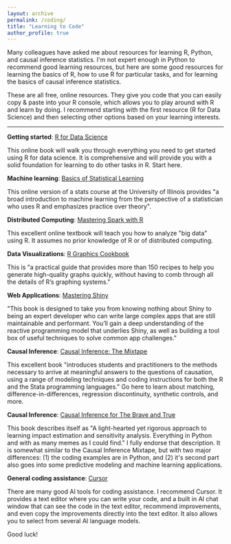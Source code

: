 ```yaml
---
layout: archive
permalink: /coding/
title: "Learning to Code"
author_profile: true
---
```


Many colleagues have asked me about resources for learning R, Python, and causal inference statistics. I'm not expert enough in Python to recommend good learning resources, but here are some good resources for learning the basics of R, how to use R for particular tasks, and for learning the basics of causal inference statistics.

These are all free, online resources. They give you code that you can easily copy & paste into your R console, which allows you to play around with R and learn by doing. I recommend starting with the first resource (R for Data Science) and then selecting other options based on your learning interests.



********



**Getting started**: [R for Data Science](https://r4ds.hadley.nz)

This online book will walk you through everything you need to get started using R for data science. It is comprehensive and will provide you with a solid foundation for learning to do other tasks in R.  Start here.


**Machine learning**: [Basics of Statistical Learning](https://statisticallearning.org/index.html)

This online version of a stats course at the University of Illinois provides "a broad introduction to machine learning from the perspective of a statistician who uses R and emphasizes practice over theory".


**Distributed Computing**: [Mastering Spark with R](https://therinspark.com/intro.html)

This excellent online textbook will teach you how to analyze "big data" using R.  It assumes no prior knowledge of R or of distributed computing.


**Data Visualizations**: [R Graphics Cookbook](https://r-graphics.org/)

This is "a practical guide that provides more than 150 recipes to help you generate high-quality graphs quickly, without having to comb through all the details of R’s graphing systems."


**Web Applications**: [Mastering Shiny](https://mastering-shiny.org/)

"This book is designed to take you from knowing nothing about Shiny to being an expert developer who can write large complex apps that are still maintainable and performant. You’ll gain a deep understanding of the reactive programming model that underlies Shiny, as well as building a tool box of useful techniques to solve common app challenges."


**Causal Inference**: [Causal Inference: The Mixtape](https://mixtape.scunning.com/) 

This excellent book "introduces students and practitioners to the methods necessary to arrive at meaningful answers to the questions of causation, using a range of modeling techniques and coding instructions for both the R and the Stata programming languages."  Go here to learn about matching, difference-in-differences, regression discontinuity, synthetic controls, and more.

**Causal Inference**: [Causal Inference for The Brave and True](https://matheusfacure.github.io/python-causality-handbook/landing-page.html)

This book describes itself as "A light-hearted yet rigorous approach to learning impact estimation and sensitivity analysis. Everything in Python and with as many memes as I could find."  I fully endorse that description. It is somewhat similar to the Causal Inference Mixtape, but with two major differences: (1) the coding examples are in Python, and (2) it's second part also goes into some predictive modeling and machine learning applications.


**General coding assistance**: [Cursor](https://www.cursor.com/en)

There are many good AI tools for coding assistance. I recommend Cursor. It provides a text editor where you can write your code, and a built in AI chat window that can see the code in the text editor, recommend improvements, and even copy the improvements directly into the text editor. It also allows you to select from several AI language models.



Good luck!

<!--
https://cares.gse.harvard.edu/
- [Designing Monte Carlo Simulations in R](https://jepusto.github.io/Designing-Simulations-in-R/)
- [Matching Guide](https://cares-blog.gse.harvard.edu/post/matching-guide-pt-1/)

- SPARK with R and Python
https://therinspark.com/intro.html
	- CERN example: https://db-blog.web.cern.ch/blog/luca-canali/2017-08-apache-spark-and-cern-open-data-example
	- Big data in R paper: https://www.econstor.eu/handle/10419/214153
https://www.reddit.com/r/dataengineering/comments/1cmmuux/best_way_to_learn_apache_spark_in_2024/
- https://github.com/DataTalksClub/data-engineering-zoomcamp/tree/main/05-batch
https://cognitiveclass.ai/courses/analyzing-big-data-in-r-using-apache-spark
https://www.altexsoft.com/blog/apache-spark-pros-cons/

- Rshiny
https://shiny.posit.co/r/getstarted/shiny-basics/lesson1/
https://mastering-shiny.org/

- Data Viz
https://ggplot2.tidyverse.org/
- https://r-graphics.org/

- Statistical Learning
https://statisticallearning.org/index.html
https://faculty.washington.edu/otoomet/machinelearning-R/ (skip to ch.10, probably)

- Structural modeling
https://sites.google.com/site/andrewjohnstoneconomics/my-advice/structural-for-beginners
https://bookdown.org/bean_jerry/using_r_for_social_work_research/structural-equation-modeling.html
https://rpubs.com/Agrele/SEM
https://stats.oarc.ucla.edu/r/seminars/rsem/
https://www.reddit.com/r/academiceconomics/comments/uqfovo/can_anyone_explain_what_exactly_is_meant_by/
- https://people.sabanciuniv.edu/atilgan/FE500_Fall2013/2Nov2013_CevdetAkcay/LucasCritique_1976.pdf
- https://editorialexpress.com/jrust/econ615/readings/keane_article_je.pdf
https://www.aeaweb.org/articles?id=10.1257/jep.31.2.33


- Basic R tutorials
https://r4ds.hadley.nz (see ch.24 on web scraping)

- Advanced R
http://adv-r.had.co.nz/

- Python
https://www.codecademy.com/learn/learn-python-3


OCTAVE from coursera (Andrew Ng)
Game Theory with Scott Page
NLP
Calculus
Matrix Algebra
-->
